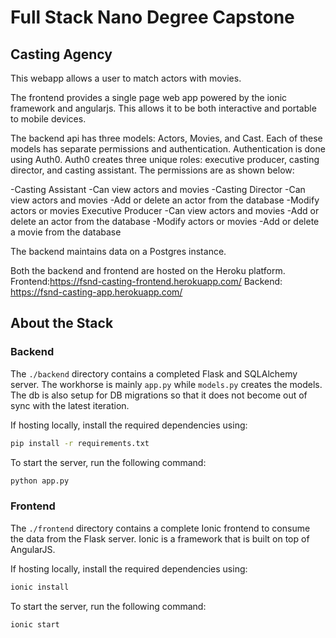 # Full Stack Nano Degree Capstone

## Casting Agency

This webapp allows a user to match actors with movies.

The frontend provides a single page web app powered by the ionic framework and angularjs. This allows it to be both interactive and portable to mobile devices.

The backend api has three models: Actors, Movies, and Cast. Each of these models has separate permissions and authentication. Authentication is done using Auth0. Auth0 creates three unique roles: executive producer, casting director, and casting assistant.
The permissions are as shown below:

-Casting Assistant
  -Can view actors and movies
-Casting Director
  -Can view actors and movies
  -Add or delete an actor from the database
  -Modify actors or movies
Executive Producer
  -Can view actors and movies
  -Add or delete an actor from the database
  -Modify actors or movies
  -Add or delete a movie from the database

The backend maintains data on a Postgres instance.

Both the backend and frontend are hosted on the Heroku platform.
Frontend:https://fsnd-casting-frontend.herokuapp.com/
Backend: https://fsnd-casting-app.herokuapp.com/

## About the Stack

### Backend

The `./backend` directory contains a completed Flask and SQLAlchemy server. The workhorse is mainly `app.py` while `models.py` creates the models. The db is also setup for DB migrations so that it does not become out of sync with the latest iteration.

If hosting locally, install the required dependencies using:

```bash
pip install -r requirements.txt
```

To start the server, run the following command:

```bash
python app.py
```


### Frontend

The `./frontend` directory contains a complete Ionic frontend to consume the data from the Flask server. Ionic is a framework that is built on top of AngularJS.

If hosting locally, install the required dependencies using:

```bash
ionic install
```

To start the server, run the following command:

```bash
ionic start
```
